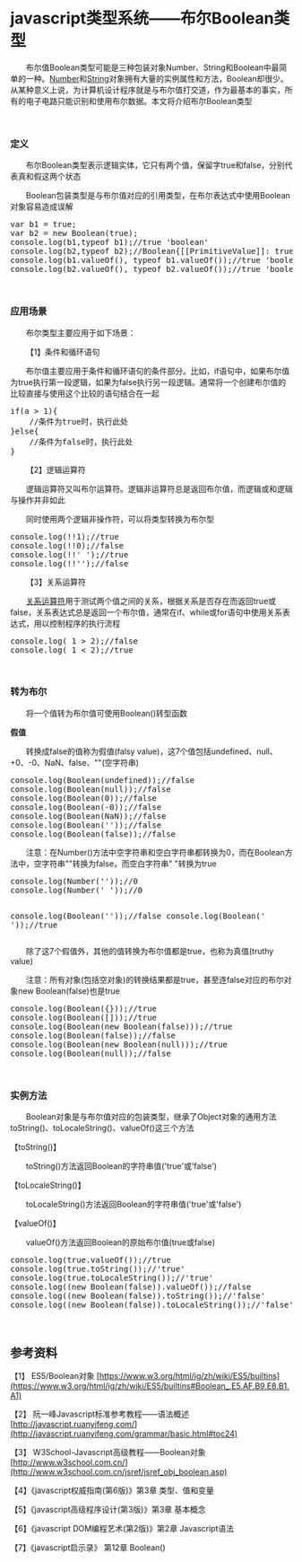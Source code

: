 # javascript类型系统——布尔Boolean类型

&emsp;&emsp;布尔值Boolean类型可能是三种包装对象Number、String和Boolean中最简单的一种。[Number](http://www.cnblogs.com/xiaohuochai/p/5586166.html)和[String](http://www.cnblogs.com/xiaohuochai/p/5612962.html)对象拥有大量的实例属性和方法，Boolean却很少。从某种意义上说，为计算机设计程序就是与布尔值打交道，作为最基本的事实，所有的电子电路只能识别和使用布尔数据。本文将介绍布尔Boolean类型

&nbsp;

### 定义

&emsp;&emsp;布尔Boolean类型表示逻辑实体，它只有两个值，保留字true和false，分别代表真和假这两个状态

&emsp;&emsp;Boolean包装类型是与布尔值对应的引用类型，在布尔表达式中使用Boolean对象容易造成误解

<div>
<pre>var b1 = true;
var b2 = new Boolean(true);
console.log(b1,typeof b1);//true 'boolean'
console.log(b2,typeof b2);//Boolean{[[PrimitiveValue]]: true}  'object'
console.log(b1.valueOf(), typeof b1.valueOf());//true 'boolean'
console.log(b2.valueOf(), typeof b2.valueOf());//true 'boolean'</pre>
</div>

&nbsp;

### 应用场景

&emsp;&emsp;布尔类型主要应用于如下场景：

&emsp;&emsp;【1】条件和循环语句

&emsp;&emsp;布尔值主要应用于条件和循环语句的条件部分。比如，if语句中，如果布尔值为true执行第一段逻辑，如果为false执行另一段逻辑。通常将一个创建布尔值的比较直接与使用这个比较的语句结合在一起

<div>
<pre>if(a &gt; 1){
    //条件为true时，执行此处
}else{
    //条件为false时，执行此处
}</pre>
</div>

&emsp;&emsp;【2】逻辑运算符

&emsp;&emsp;逻辑运算符又叫布尔运算符。逻辑非运算符总是返回布尔值，而逻辑或和逻辑与操作并非如此

&emsp;&emsp;同时使用两个逻辑非操作符，可以将类型转换为布尔型

<div>
<pre>console.log(!!1);//true
console.log(!!0);//false
console.log(!!' ');//true
console.log(!!'');//false</pre>
</div>

&emsp;&emsp;【3】关系运算符

&emsp;&emsp;[关系运算符](http://www.cnblogs.com/xiaohuochai/p/5615445.html)用于测试两个值之间的关系，根据关系是否存在而返回true或false，关系表达式总是返回一个布尔值，通常在if、while或for语句中使用关系表达式，用以控制程序的执行流程

<div>
<pre>console.log( 1 &gt; 2);//false
console.log( 1 &lt; 2);//true</pre>
</div>

&nbsp;

### 转为布尔

&emsp;&emsp;将一个值转为布尔值可使用Boolean()转型函数

**假值**

&emsp;&emsp;转换成false的值称为假值(falsy value)，这7个值包括undefined、null、+0、-0、NaN、false、""(空字符串)

<div>
<pre>console.log(Boolean(undefined));//false
console.log(Boolean(null));//false
console.log(Boolean(0));//false
console.log(Boolean(-0));//false
console.log(Boolean(NaN));//false
console.log(Boolean(''));//false
console.log(Boolean(false));//false</pre>
</div>

&emsp;&emsp;注意：在Number()方法中空字符串和空白字符串都转换为0，而在Boolean方法中，空字符串""转换为false，而空白字符串" "转换为true

<div>
<pre>console.log(Number(''));//0
console.log(Number(' '));//0

console.log(Boolean(''));//false
console.log(Boolean(' '));//true</pre>
</div>

&emsp;&emsp;除了这7个假值外，其他的值转换为布尔值都是true，也称为真值(truthy value)

&emsp;&emsp;注意：所有对象(包括空对象)的转换结果都是true，甚至连false对应的布尔对象new Boolean(false)也是true

<div>
<pre>console.log(Boolean({}));//true
console.log(Boolean([]));//true
console.log(Boolean(new Boolean(false)));//true
console.log(Boolean(false));//false
console.log(Boolean(new Boolean(null)));//true
console.log(Boolean(null));//false</pre>
</div>

&nbsp;

### 实例方法

&emsp;&emsp;Boolean对象是与布尔值对应的包装类型，继承了Object对象的通用方法toString()、toLocaleString()、valueOf()这三个方法

【toString()】

&emsp;&emsp;toString()方法返回Boolean的字符串值('true'或'false')

【toLocaleString()】

&emsp;&emsp;toLocaleString()方法返回Boolean的字符串值('true'或'false')

【valueOf()】

&emsp;&emsp;valueOf()方法返回Boolean的原始布尔值(true或false)

<div>
<pre>console.log(true.valueOf());//true
console.log(true.toString());//'true'
console.log(true.toLocaleString());//'true'
console.log((new Boolean(false)).valueOf());//false
console.log((new Boolean(false)).toString());//'false'
console.log((new Boolean(false)).toLocaleString());//'false'</pre>
</div>

&nbsp;

## 参考资料

【1】 ES5/Boolean对象 [https://www.w3.org/html/ig/zh/wiki/ES5/builtins](https://www.w3.org/html/ig/zh/wiki/ES5/builtins#Boolean_.E5.AF.B9.E8.B1.A1)

【2】 阮一峰Javascript标准参考教程&mdash;&mdash;语法概述 [http://javascript.ruanyifeng.com/](http://javascript.ruanyifeng.com/grammar/basic.html#toc24)

【3】 W3School-Javascript高级教程&mdash;&mdash;Boolean对象 [http://www.w3school.com.cn/](http://www.w3school.com.cn/jsref/jsref_obj_boolean.asp)

【4】《javascript权威指南(第6版)》第3章 类型、值和变量

【5】《javascript高级程序设计(第3版)》第3章 基本概念 

【6】《javascript DOM编程艺术(第2版)》第2章 Javascript语法

【7】《javascript启示录》 第12章 Boolean()

